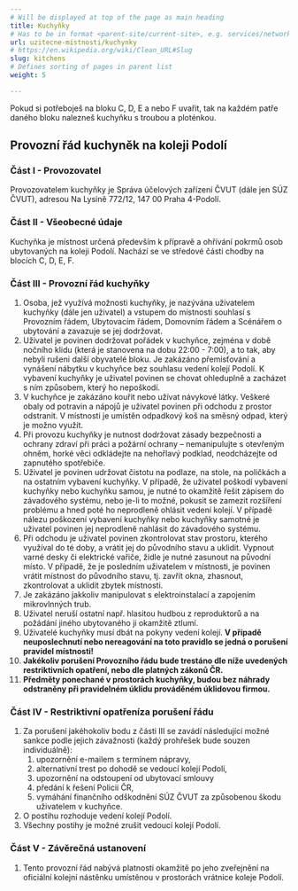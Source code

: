 ```yaml
---
# Will be displayed at top of the page as main heading
title: Kuchyňky
# Has to be in format <parent-site/current-site>, e.g. services/network (notice missing slash at the beginning)
url: uzitecne-mistnosti/kuchynky
# https://en.wikipedia.org/wiki/Clean_URL#Slug
slug: kitchens
# Defines sorting of pages in parent list
weight: 5

---
```


Pokud si potřeboješ na bloku C, D, E a nebo F uvařit, tak na každém patře daného bloku nalezneš kuchyňku s troubou a ploténkou.

## Provozní řád kuchyněk na koleji Podolí

### Část I - Provozovatel

Provozovatelem kuchyňky je Správa účelových zařízení ČVUT (dále jen SÚZ ČVUT), adresou Na Lysině 772/12, 147 00 Praha 4-Podolí.

### Část II - Všeobecné údaje
Kuchyňka je místnost určená především k přípravě a ohřívání pokrmů osob ubytovaných na koleji Podolí. Nachází se ve středové části chodby na blocích C, D, E, F.

### Část III - Provozní řád kuchyňky

1. Osoba, jež využívá možnosti kuchyňky, je nazývána uživatelem kuchyňky (dále jen uživatel) a vstupem do místnosti souhlasí s Provozním řádem, Ubytovacím řádem, Domovním řádem a Scénářem o ubytování a zavazuje se jej dodržovat.
2. Uživatel je povinen dodržovat pořádek v kuchyňce, zejména v době nočního klidu (která je stanovena na dobu 22:00 - 7:00), a to tak, aby nebyli rušeni další obyvatelé bloku. Je zakázáno přemisťování a vynášení nábytku v kuchyňce bez souhlasu vedení kolejí Podolí. K vybavení kuchyňky je uživatel povinen se chovat ohleduplně a zacházet s ním způsobem, který ho nepoškodí.
3. V kuchyňce je zakázáno kouřit nebo užívat návykové látky. Veškeré obaly od potravin a nápojů je uživatel povinen při odchodu z prostor odstranit. V místnosti je umístěn odpadkový koš na směsný odpad, který je možno využít.
4. Při provozu kuchyňky je nutnost dodržovat zásady bezpečnosti a ochrany zdraví při práci a požární ochrany – nemanipulujte s otevřeným ohněm, horké věci odkládejte na nehořlavý podklad, neodcházejte od zapnutého spotřebiče.
5. Uživatel je povinen udržovat čistotu na podlaze, na stole, na poličkách a na ostatním vybavení kuchyňky. V případě, že uživatel poškodí vybavení kuchyňky nebo kuchyňku samou, je nutné to okamžitě řešit zápisem do závadového systému, nebo je-li to možné, pokusit se zamezit rozšíření problému a hned poté ho neprodleně ohlásit vedení kolejí. V případě nálezu poškození vybavení kuchyňky nebo kuchyňky samotné je uživatel povinen jej neprodleně nahlásit do závadového systému.
6. Při odchodu je uživatel povinen zkontrolovat stav prostoru, kterého využíval do té doby, a vrátit jej do původního stavu a uklidit. Vypnout varné desky či elektrické vařiče, židle je nutné zasunout na původní místo. V případě, že je posledním uživatelem v místnosti, je povinen vrátit místnost do původního stavu, tj. zavřít okna, zhasnout, zkontrolovat a uklidit zbytek místnosti.
7. Je zakázáno jakkoliv manipulovat s elektroinstalací a zapojením mikrovlnných trub.
8. Uživatel neruší ostatní např. hlasitou hudbou z reproduktorů a na požádání jiného ubytovaného ji okamžitě ztlumí.
9. Uživatelé kuchyňky musí dbát na pokyny vedení kolejí. **V případě neuposlechnutí nebo nereagování na toto pravidlo se jedná o porušení pravidel místnosti!**
10. **Jakékoliv porušení Provozního řádu bude trestáno dle níže uvedených restriktivních opatření, nebo dle platných zákonů ČR.**
11. **Předměty ponechané v prostorách kuchyňky, budou bez náhrady odstraněny při pravidelném úklidu prováděném úklidovou firmou.**

### Část IV - Restriktivní opatřeníza porušení řádu

1. Za porušení jakéhokoliv bodu z části III se zavádí následující možné sankce podle jejich závažnosti (každý prohřešek bude souzen individuálně):
    1. upozornění e-mailem s termínem nápravy,
    2. alternativní trest po dohodě se vedoucí kolejí Podolí,
    3. upozornění na odstoupení od ubytovací smlouvy
    4. předání k řešení Policii ČR,
    5. vymáhání finančního odškodnění SÚZ ČVUT za způsobenou škodu  uživatelem v kuchyňce.
2. O postihu rozhoduje vedení kolejí Podolí.
3. Všechny postihy je možné zrušit vedoucí kolejí Podolí.

### Část V - Závěrečná ustanovení

1. Tento provozní řád nabývá platnosti okamžitě po jeho zveřejnění na oficiální kolejní nástěnku umístěnou v prostorách vrátnice koleje Podolí.